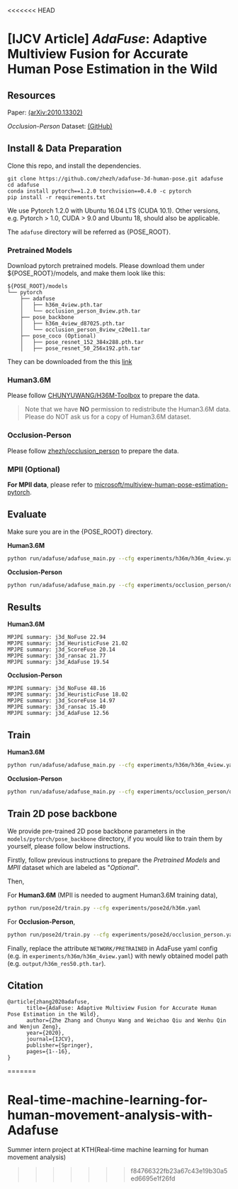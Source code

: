 <<<<<<< HEAD
# [IJCV Article] *AdaFuse*: Adaptive Multiview Fusion for Accurate Human Pose Estimation in the Wild

## Resources

Paper: [(arXiv:2010.13302)](https://arxiv.org/abs/2010.13302)

*Occlusion-Person* Dataset: [(GitHub)](https://github.com/zhezh/occlusion_person)

## Install & Data Preparation

Clone this repo, and install the dependencies.

```
git clone https://github.com/zhezh/adafuse-3d-human-pose.git adafuse
cd adafuse
conda install pytorch==1.2.0 torchvision==0.4.0 -c pytorch
pip install -r requirements.txt
```
We use Pytorch 1.2.0 with Ubuntu 16.04 LTS (CUDA 10.1). Other versions, e.g. Pytorch > 1.0, CUDA > 9.0 and Ubuntu 18, should also be applicable.

The `adafuse` directory will be referred as {POSE_ROOT}.

### Pretrained Models
Download pytorch pretrained models. Please download them under ${POSE_ROOT}/models, and make them look like this:

```
${POSE_ROOT}/models
└── pytorch
    ├── adafuse
    │   ├── h36m_4view.pth.tar
    │   └── occlusion_person_8view.pth.tar
    ├── pose_backbone
    │   ├── h36m_4view_d87025.pth.tar
    │   └── occlusion_person_8view_c20e11.tar
    ├── pose_coco (Optional)
    │   ├── pose_resnet_152_384x288.pth.tar
    │   ├── pose_resnet_50_256x192.pth.tar
```
They can be downloaded from the this [link](https://dllabml-my.sharepoint.com/:f:/g/personal/research_dllabml_onmicrosoft_com/EmTUxlEP0XROlkUFetdcQSYBhbsBbwk0JLDhaMH39UqVbw?e=ei4RfJ)



### Human3.6M
Please follow [CHUNYUWANG/H36M-Toolbox](https://github.com/CHUNYUWANG/H36M-Toolbox) to prepare the data.

> Note that we have **NO** permission to redistribute the Human3.6M data. Please do NOT ask us for a copy of Human3.6M dataset.



### Occlusion-Person

Please follow [zhezh/occlusion_person](https://github.com/zhezh/occlusion_person) to prepare the data.



### MPII (Optional)
**For MPII data**, please refer to [microsoft/multiview-human-pose-estimation-pytorch](https://github.com/microsoft/multiview-human-pose-estimation-pytorch/blob/master/INSTALL.md#data-preparation).

## Evaluate
Make sure you are in the {POSE_ROOT} directory.

**Human3.6M**

```bash
python run/adafuse/adafuse_main.py --cfg experiments/h36m/h36m_4view.yaml --evaluate true
```

**Occlusion-Person**

```bash
python run/adafuse/adafuse_main.py --cfg experiments/occlusion_person/occlusion_person_8view.yaml --evaluate true
```

## Results
**Human3.6M**
```
MPJPE summary: j3d_NoFuse 22.94
MPJPE summary: j3d_HeuristicFuse 21.02
MPJPE summary: j3d_ScoreFuse 20.14
MPJPE summary: j3d_ransac 21.77
MPJPE summary: j3d_AdaFuse 19.54
```

**Occlusion-Person**

```
MPJPE summary: j3d_NoFuse 48.16
MPJPE summary: j3d_HeuristicFuse 18.02
MPJPE summary: j3d_ScoreFuse 14.97
MPJPE summary: j3d_ransac 15.40
MPJPE summary: j3d_AdaFuse 12.56
```

## Train
**Human3.6M**

```bash
python run/adafuse/adafuse_main.py --cfg experiments/h36m/h36m_4view.yaml --runMode train
```

**Occlusion-Person**

```bash
python run/adafuse/adafuse_main.py --cfg experiments/occlusion_person/occlusion_person_8view.yaml --runMode train
```

## Train 2D pose backbone
We provide pre-trained 2D pose backbone parameters in the `models/pytorch/pose_backbone` directory, if you would like to train them by yourself, please follow below instructions.

Firstly, follow previous instructions to prepare the *Pretrained Models* and *MPII* dataset which are labeled as "*Optional*".

Then,

For **Human3.6M** (MPII is needed to augment Human3.6M training data),

```bash
python run/pose2d/train.py --cfg experiments/pose2d/h36m.yaml
```

For **Occlusion-Person**,

```bash
python run/pose2d/train.py --cfg experiments/pose2d/occlusion_person.yaml
```

Finally, replace the attribute `NETWORK/PRETRAINED` in AdaFuse yaml config (e.g. in `experiments/h36m/h36m_4view.yaml`) with newly obtained model path (e.g. `output/h36m_res50.pth.tar`).

## Citation
```
@article{zhang2020adafuse,
      title={AdaFuse: Adaptive Multiview Fusion for Accurate Human Pose Estimation in the Wild}, 
      author={Zhe Zhang and Chunyu Wang and Weichao Qiu and Wenhu Qin and Wenjun Zeng},
      year={2020},
      journal={IJCV},
      publisher={Springer},
      pages={1--16},
}
```

=======
# Real-time-machine-learning-for-human-movement-analysis-with-Adafuse
Summer intern project at KTH(Real-time machine learning for human movement analysis)
>>>>>>> f84766322fb23a67c43e19b30a5ed6695e1f26fd
